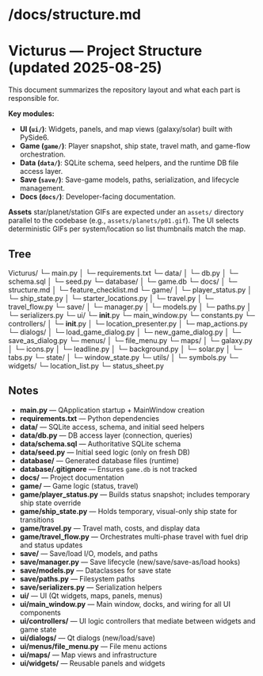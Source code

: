 # /docs/structure.md

# Victurus — Project Structure (updated 2025-08-25)

This document summarizes the repository layout and what each part is responsible for.

**Key modules:**
- **UI (`ui/`)**: Widgets, panels, and map views (galaxy/solar) built with PySide6.
- **Game (`game/`)**: Player snapshot, ship state, travel math, and game-flow orchestration.
- **Data (`data/`)**: SQLite schema, seed helpers, and the runtime DB file access layer.
- **Save (`save/`)**: Save-game models, paths, serialization, and lifecycle management.
- **Docs (`docs/`)**: Developer-facing documentation.

**Assets** star/planet/station GIFs are expected under an `assets/` directory parallel to the codebase (e.g., `assets/planets/p01.gif`). The UI selects deterministic GIFs per system/location so list thumbnails match the map.

## Tree

Victurus/
└─ main.py
│ └─ requirements.txt
└─ data/
│ └─ db.py
│ └─ schema.sql
│ └─ seed.py
└─ database/
│ └─ game.db
└─ docs/
│ └─ structure.md
│ └─ feature_checklist.md
└─ game/
│ └─ player_status.py
│ └─ ship_state.py
│ └─ starter_locations.py
│ └─ travel.py
│ └─ travel_flow.py
└─ save/
│ └─ manager.py
│ └─ models.py
│ └─ paths.py
│ └─ serializers.py
└─ ui/
  └─ __init__.py
  └─ main_window.py
  └─ constants.py
  └─ controllers/
  │ └─ __init__.py
  │ └─ location_presenter.py
  │ └─ map_actions.py
  └─ dialogs/
  │ └─ load_game_dialog.py
  │ └─ new_game_dialog.py
  │ └─ save_as_dialog.py
  └─ menus/
  │ └─ file_menu.py
  └─ maps/
  │ └─ galaxy.py
  │ └─ icons.py
  │ └─ leadline.py
  │ └─ background.py
  │ └─ solar.py
  │ └─ tabs.py
  └─ state/
  │ └─ window_state.py
  └─ utils/
  │ └─ symbols.py
  └─ widgets/
    └─ location_list.py
    └─ status_sheet.py


## Notes

- **main.py** — QApplication startup + MainWindow creation
- **requirements.txt** — Python dependencies
- **data/** — SQLite access, schema, and initial seed helpers
- **data/db.py** — DB access layer (connection, queries)
- **data/schema.sql** — Authoritative SQLite schema
- **data/seed.py** — Initial seed logic (only on fresh DB)
- **database/** — Generated database files (runtime)
- **database/.gitignore** — Ensures `game.db` is not tracked
- **docs/** — Project documentation
- **game/** — Game logic (status, travel)
- **game/player_status.py** — Builds status snapshot; includes temporary ship state override
- **game/ship_state.py** — Holds temporary, visual-only ship state for transitions
- **game/travel.py** — Travel math, costs, and display data
- **game/travel_flow.py** — Orchestrates multi-phase travel with fuel drip and status updates
- **save/** — Save/load I/O, models, and paths
- **save/manager.py** — Save lifecycle (new/save/save-as/load hooks)
- **save/models.py** — Dataclasses for save state
- **save/paths.py** — Filesystem paths
- **save/serializers.py** — Serialization helpers
- **ui/** — UI (Qt widgets, maps, panels, menus)
- **ui/main_window.py** — Main window, docks, and wiring for all UI components
- **ui/controllers/** — UI logic controllers that mediate between widgets and game state
- **ui/dialogs/** — Qt dialogs (new/load/save)
- **ui/menus/file_menu.py** — File menu actions
- **ui/maps/** — Map views and infrastructure
- **ui/widgets/** — Reusable panels and widgets